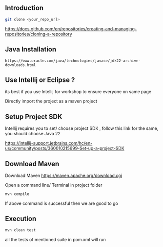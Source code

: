 ## Introduction

```sh
git clone <your_repo_url>
```

https://docs.github.com/en/repositories/creating-and-managing-repositories/cloning-a-repository 
    

## Java Installation

```
https://www.oracle.com/java/technologies/javase/jdk22-archive-downloads.html
```


## Use Intellij or Eclipse ? 
its best if you use Intellij for workshop to ensure everyone on same page

Directly import the project as a maven project

## Setup Project SDK
Intellij requires you to set/ choose project SDK , follow this link for the same, you should choose Java 22

https://intellij-support.jetbrains.com/hc/en-us/community/posts/360010215699-Set-up-a-project-SDK

## Download Maven

Download Maven https://maven.apache.org/download.cgi

Open a command line/ Terminal in project folder
```sh
mvn compile
```

If above command is successful then we are good to go

## Execution

```sh
mvn clean test
```

all the tests of mentioned suite in pom.xml will run

